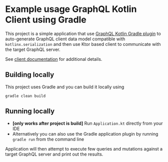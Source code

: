 # Example usage GraphQL Kotlin Client using Gradle

This project is a simple application that use [GraphQL Kotlin Gradle plugin](https://expediagroup.github.io/graphql-kotlin/docs/plugins/gradle-plugin)
to auto-generate GraphQL client data model compatible with `kotlinx.serialization` and then use Ktor based client to communicate
with the target GraphQL server.

See [client documentation](https://expediagroup.github.io/graphql-kotlin/docs/client/client-overview) for additional details.

## Building locally

This project uses Gradle and you can build it locally using

```shell script
gradle clean build
```

## Running locally

* **[only works after project is build]** Run `Application.kt` directly from your IDE
* Alternatively you can also use the Gradle application plugin by running `gradle run` from the command line

Application will then attempt to execute few queries and mutations against a target GraphQL server and print out the results.
